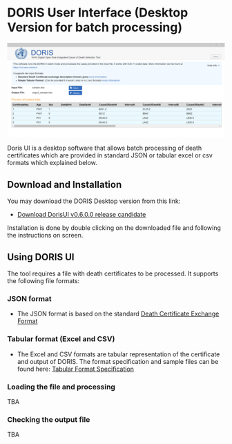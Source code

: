 # DORIS User Interface (Desktop Version for batch processing) 

![DORIS UI Screenshot](img/dorisuiscreen.png)

Doris UI is a desktop software that allows batch processing of death certificates which are provided in standard JSON or tabular excel or csv formats which explained below.

## Download and Installation

You may download the DORIS Desktop version from this link:

- [Download DorisUI v0.6.0.0 release candidate](https://icdcdn.who.int/doris/DorisUI_0.6.0.0_x64-rc1.msix)

Installation is done by double clicking on the downloaded file and following the instructions on screen.

## Using DORIS UI

The tool requires a file with death certificates to be processed. It supports the following file  formats:

### JSON format
- The JSON format is based on the standard [Death Certificate Exchange Format](json-format.md) 

### Tabular format (Excel and CSV)
- The Excel and CSV formats are tabular representation of the certificate and output of DORIS. The format specification and sample files can be found 
here: [Tabular Format Specification](csv-excel-format.md)

### Loading the file and processing

TBA

### Checking the output file

TBA


